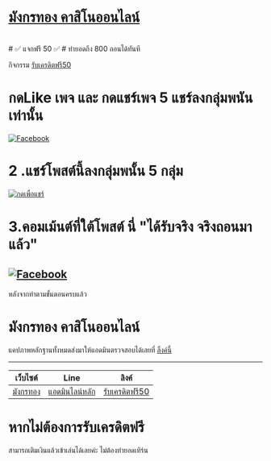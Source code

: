 # [มังกรทอง คาสิโนออนไลน์](#แล้วแคปภาพหลักฐานทั้งหมดส่งมาให้แอดมินตรวจสอบได้เลยที่-ลิ้งค์นี้httpslineep5yatqy)

<br>
# ✅    แจกฟรี 50    ✅   
# ทำยอดถึง 800 ถอนได้ทันที  

  กิจกรรม [รับเครดิตฟรี50](https://liff.line.me/1657529204-jKw3wJMB)  
#  กดLike เพจ และ กดแชร์เพจ 5 แชร์ลงกลุ่มพนันเท่านั้น  
[![Facebook](https://img.shields.io/badge/Facebook-1877F2?style=for-the-badge&logo=facebook&logoColor=white)](https://www.facebook.com/profile.php?id=100086126003211)  
# 2 .แชร์โพสต์นี้ลงกลุ่มพนั้น 5 กลุ่ม     
[![กดเพื่อแชร์](https://img.shields.io/badge/Facebook-1877F2?style=for-the-badge&logo=facebook&logoColor=white)](https://m.facebook.com/story.php?story_fbid=pfbid07wMgnQ7iB9Kg2CdXfmL91FYpBBWfxPKyGsCpceqaVcAfKSfrD5Ek3FXt6c68fcCNl&id=100086126003211)  <br>
# 3.คอมเม้นต์ที่ใต้โพสต์ นี่ "ได้รับจริง จริงถอนมาแล้ว"
 [![Facebook](https://img.shields.io/badge/Facebook-1877F2?style=for-the-badge&logo=facebook&logoColor=white)](https://m.facebook.com/story.php?story_fbid=pfbid07wMgnQ7iB9Kg2CdXfmL91FYpBBWfxPKyGsCpceqaVcAfKSfrD5Ek3FXt6c68fcCNl&id=100086126003211)
---

 หลังจากทำตามขั้นตอนครบแล้ว  
  # มังกรทอง คาสิโนออนไลน์
  แคปภาพหลักฐานทั้งหมดส่งมาให้แอดมินตรวจสอบได้เลยที่ [ลิ้งค์นี้](https://lin.ee/XKl1PR2)

---

| เว็บไซต์ | Line | ลิงค์ |
|:--:|:--:|:--:| 
|  [มังกรทอง](https://manggonthong.com/)| [แอดมินไลน์หลัก](https://liff.line.me/1645278921-kWRPP32q/?accountId=manggonthong) | [รับเครดิตฟรี50](https://liff.line.me/1657529204-jKw3wJMB) | เพียงคอมเมนต์ที่ [ไปที่โพสต์กิจกรรม](https://m.facebook.com/story.php?story_fbid=pfbid07wMgnQ7iB9Kg2CdXfmL91FYpBBWfxPKyGsCpceqaVcAfKSfrD5Ek3FXt6c68fcCNl&id=100086126003211)    
# หากไม่ต้องการรับเครดิตฟรี  
สามารถเติมเงินแล้วเข้าเล่นได้เลยค่ะ ไม่ต้องทำยอดเทิร์น 
